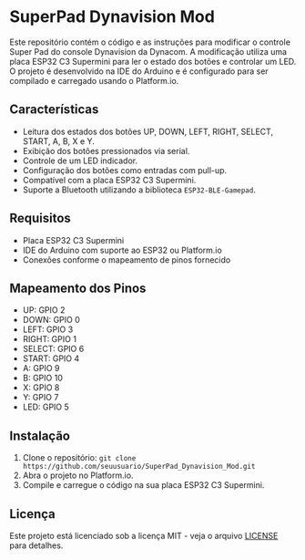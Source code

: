 # SuperPad Dynavision Mod

Este repositório contém o código e as instruções para modificar o controle Super Pad do console Dynavision da Dynacom. A modificação utiliza uma placa ESP32 C3 Supermini para ler o estado dos botões e controlar um LED. O projeto é desenvolvido na IDE do Arduino e é configurado para ser compilado e carregado usando o Platform.io.

## Características
- Leitura dos estados dos botões UP, DOWN, LEFT, RIGHT, SELECT, START, A, B, X e Y.
- Exibição dos botões pressionados via serial.
- Controle de um LED indicador.
- Configuração dos botões como entradas com pull-up.
- Compatível com a placa ESP32 C3 Supermini.
- Suporte a Bluetooth utilizando a biblioteca `ESP32-BLE-Gamepad`.

## Requisitos
- Placa ESP32 C3 Supermini
- IDE do Arduino com suporte ao ESP32 ou Platform.io
- Conexões conforme o mapeamento de pinos fornecido

## Mapeamento dos Pinos
- UP: GPIO 2
- DOWN: GPIO 0
- LEFT: GPIO 3
- RIGHT: GPIO 1
- SELECT: GPIO 6
- START: GPIO 4
- A: GPIO 9
- B: GPIO 10
- X: GPIO 8
- Y: GPIO 7
- LED: GPIO 5

## Instalação
1. Clone o repositório: `git clone https://github.com/seuusuario/SuperPad_Dynavision_Mod.git`
2. Abra o projeto no Platform.io.
3. Compile e carregue o código na sua placa ESP32 C3 Supermini.

## Licença
Este projeto está licenciado sob a licença MIT - veja o arquivo [LICENSE](LICENSE) para detalhes.

